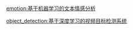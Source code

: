 # 
[emotion:基于机器学习的文本情感分析](https://github.com/lmyfi/ProjectStorage/tree/main/emotion)

[object_detection:基于深度学习的视频目标检测系统](https://github.com/lmyfi/ProjectStorage/tree/main/object_detect)
